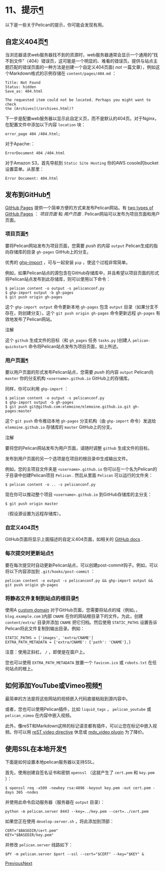 # 11、提示[¶](https://www.osgeo.cn/pelican/tips.html#tips)

以下是一些关于Pelican的提示，你可能会发现有用。

## 自定义404页[¶](https://www.osgeo.cn/pelican/tips.html#custom-404-pages)

当浏览器请求web服务器找不到的资源时，web服务器通常会显示一个通用的“找不到文件”（404）错误页，这可能是一个明显的、难看的错误页。提供与站点主题匹配的错误页面的一种方法是创建一个自定义404页面( *not* 一篇文章），例如这个Markdown格式的示例存储在 `content/pages/404.md` ：



```
Title: Not Found
Status: hidden
Save_as: 404.html

The requested item could not be located. Perhaps you might want to check
the [Archives](/archives.html)?
```

下一步是配置web服务器以显示此自定义页，而不是默认的404页。对于Nginx，在配置文件中添加以下内容 `location` 块：

```
error_page 404 /404.html;
```

对于Apache:：

```
ErrorDocument 404 /404.html
```

对于Amazon S3，首先导航到 `Static Site Hosting` 你的AWS cosole的bucket设置菜单。从那里：

```
Error Document: 404.html
```

## 发布到GitHub[¶](https://www.osgeo.cn/pelican/tips.html#publishing-to-github)

[GitHub Pages](https://help.github.com/categories/20/articles) 提供一个简单方便的方式来发布Pelican网站。有 [two types of GitHub Pages](https://help.github.com/articles/user-organization-and-project-pages) ： *项目页面* 和 *用户页面* . Pelican网站可以发布为项目页面和用户页面。

### 项目页面[¶](https://www.osgeo.cn/pelican/tips.html#project-pages)

要将Pelican网站发布为项目页面，您需要 *push* 的内容 `output` Pelican生成的指向存储库的目录 `gh-pages` GitHub上的分支。

优秀的 [ghp-import](https://github.com/davisp/ghp-import) ，可与一起安装 `pip` ，使这个过程非常简单。

例如，如果Pelican站点的源包含在GitHub存储库中，并且希望以项目页面的形式将Pelican站点发布到此存储库，则可以使用以下命令：

```
$ pelican content -o output -s pelicanconf.py
$ ghp-import output -b gh-pages
$ git push origin gh-pages
```

这个 `ghp-import output` 命令更新本地 `gh-pages` 包含 `output` 目录（如果分支不存在，则创建分支）。这个 `git push origin gh-pages` 命令更新远程 `gh-pages` 有效地发布了Pelican网站。

注解

这个 `github` 生成文件的目标（和 `gh_pages` 任务 `tasks.py` )创建人 `pelican-quickstart` 命令将Pelican站点发布为项目页面，如上所述。

### 用户页面[¶](https://www.osgeo.cn/pelican/tips.html#user-pages)

要以用户页面的形式发布Pelican站点，您需要 *push* 的内容 `output` Pelican向 `master` 你的分支机构 `<username>.github.io` GitHub上的存储库。

同样，你可以利用 `ghp-import` ：

```
$ pelican content -o output -s pelicanconf.py
$ ghp-import output -b gh-pages
$ git push git@github.com:elemoine/elemoine.github.io.git gh-pages:master
```

这个 `git push` 命令推动本地 `gh-pages` 分支机构（由 `ghp-import` 命令）发送给 `elemoine.github.io` 存储库的 `master` GitHub上的分支。

注解

要将您的Pelican网站发布为用户页面，请随时调整 `github` 生成文件的目标。

发布到用户页面的另一个选项是在项目的根目录中生成输出文件。

例如，您的主项目文件夹是 `<username>.github.io` 你可以在一个名为Pelican的子目录中创建Pelican项目 `Pelican` . 然后从里面 `Pelican` 可以运行的文件夹：

```
$ pelican content -o .. -s pelicanconf.py
```

现在你可以推动整个项目 `<username>.github.io` 到GitHub存储库的主分支：

```
$ git push origin master
```

（假设源设置为远程存储库）。

### 自定义404页[¶](https://www.osgeo.cn/pelican/tips.html#id1)

GitHub页面将显示上面描述的自定义404页面，如相关的 [GitHub docs](https://help.github.com/articles/custom-404-pages/) .

### 每次提交时更新站点[¶](https://www.osgeo.cn/pelican/tips.html#update-your-site-on-each-commit)

要在每次提交时自动更新Pelican站点，可以创建post-commit钩子。例如，可以将以下内容添加到 `.git/hooks/post-commit` ：

```
pelican content -o output -s pelicanconf.py && ghp-import output && git push origin gh-pages
```

### 将静态文件复制到站点的根目录[¶](https://www.osgeo.cn/pelican/tips.html#copy-static-files-to-the-root-of-your-site)

使用A [custom domain](https://help.github.com/articles/setting-up-a-custom-domain-with-pages) 对于GitHub页面，您需要将站点的域（例如。， `blog.example.com` )内部 `CNAME` 在你的网站根目录下的文件。为此，创建 `content/extra/` 目录并添加 `CNAME` 把它归档。然后使用 `STATIC_PATHS` 设置告诉Pelican将此文件复制到输出目录。例如：

```
STATIC_PATHS = ['images', 'extra/CNAME']
EXTRA_PATH_METADATA = {'extra/CNAME': {'path': 'CNAME'},}
```

注意：使用正斜杠， `/` ，即使是在窗户上。

您也可以使用 `EXTRA_PATH_METADATA` 放置一个 `favicon.ico` 或 `robots.txt` 在任何站点的根上。

## 如何添加YouTube或Vimeo视频[¶](https://www.osgeo.cn/pelican/tips.html#how-to-add-youtube-or-vimeo-videos)

最简单的方法是将这些网站的视频嵌入代码直接粘贴到源内容中。

或者，您也可以使用Pelican插件，比如 `liquid_tags` ， `pelican_youtube` 或 `pelican_vimeo` 在内容中嵌入视频。

此外，像reST和Markdown这样的标记语言都有插件，可以让您在标记中嵌入视频。你可以用 [reST video directive](https://gist.github.com/dbrgn/2922648) 休息或 [mdx_video plugin](https://github.com/italomaia/mdx-video) 为了降价。

## 使用SSL在本地开发[¶](https://www.osgeo.cn/pelican/tips.html#develop-locally-using-ssl)

下面是如何设置本地pelican服务器以支持SSL。

首先，使用创建自签名证书和密钥 `openssl` （这就产生了 `cert.pem` 和 `key.pem` ）：

```
$ openssl req -x509 -newkey rsa:4096 -keyout key.pem -out cert.pem -days 365 -nodes
```

并使用此命令启动服务器（服务器在 `output` 目录）：

```
python -m pelican.server 8443 --key=../key.pem --cert=../cert.pem
```

如果您正在使用 `develop-server.sh` ，将此添加到顶部：

```
CERT="$BASEDIR/cert.pem"
KEY="$BASEDIR/key.pem"
```

并修改 `pelican.server` 线路如下：

```
$PY -m pelican.server $port --ssl --cert="$CERT" --key="$KEY" &
```

[ Previous](https://www.osgeo.cn/pelican/faq.html)[Next ](https://www.osgeo.cn/pelican/contribute.html)